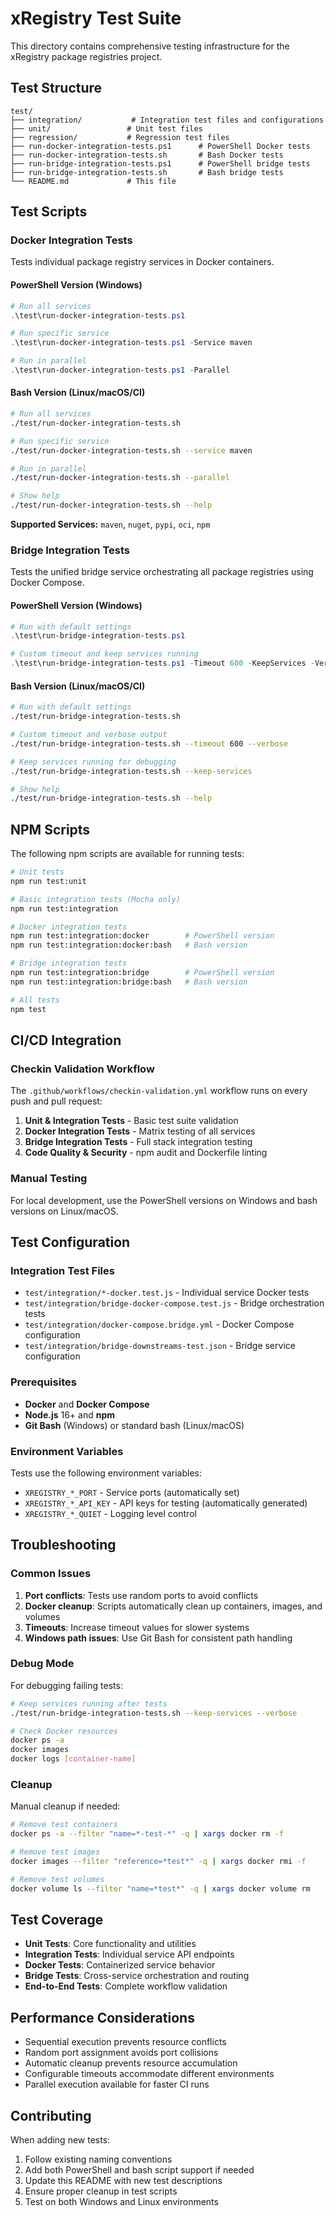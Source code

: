 # xRegistry Test Suite

This directory contains comprehensive testing infrastructure for the xRegistry package registries project.

## Test Structure

```
test/
├── integration/           # Integration test files and configurations
├── unit/                 # Unit test files
├── regression/           # Regression test files
├── run-docker-integration-tests.ps1      # PowerShell Docker tests
├── run-docker-integration-tests.sh       # Bash Docker tests
├── run-bridge-integration-tests.ps1      # PowerShell bridge tests
├── run-bridge-integration-tests.sh       # Bash bridge tests
└── README.md             # This file
```

## Test Scripts

### Docker Integration Tests

Tests individual package registry services in Docker containers.

#### PowerShell Version (Windows)
```powershell
# Run all services
.\test\run-docker-integration-tests.ps1

# Run specific service
.\test\run-docker-integration-tests.ps1 -Service maven

# Run in parallel
.\test\run-docker-integration-tests.ps1 -Parallel
```

#### Bash Version (Linux/macOS/CI)
```bash
# Run all services
./test/run-docker-integration-tests.sh

# Run specific service
./test/run-docker-integration-tests.sh --service maven

# Run in parallel
./test/run-docker-integration-tests.sh --parallel

# Show help
./test/run-docker-integration-tests.sh --help
```

**Supported Services:** `maven`, `nuget`, `pypi`, `oci`, `npm`

### Bridge Integration Tests

Tests the unified bridge service orchestrating all package registries using Docker Compose.

#### PowerShell Version (Windows)
```powershell
# Run with default settings
.\test\run-bridge-integration-tests.ps1

# Custom timeout and keep services running
.\test\run-bridge-integration-tests.ps1 -Timeout 600 -KeepServices -Verbose
```

#### Bash Version (Linux/macOS/CI)
```bash
# Run with default settings
./test/run-bridge-integration-tests.sh

# Custom timeout and verbose output
./test/run-bridge-integration-tests.sh --timeout 600 --verbose

# Keep services running for debugging
./test/run-bridge-integration-tests.sh --keep-services

# Show help
./test/run-bridge-integration-tests.sh --help
```

## NPM Scripts

The following npm scripts are available for running tests:

```bash
# Unit tests
npm run test:unit

# Basic integration tests (Mocha only)
npm run test:integration

# Docker integration tests
npm run test:integration:docker        # PowerShell version
npm run test:integration:docker:bash   # Bash version

# Bridge integration tests
npm run test:integration:bridge        # PowerShell version
npm run test:integration:bridge:bash   # Bash version

# All tests
npm test
```

## CI/CD Integration

### Checkin Validation Workflow

The `.github/workflows/checkin-validation.yml` workflow runs on every push and pull request:

1. **Unit & Integration Tests** - Basic test suite validation
2. **Docker Integration Tests** - Matrix testing of all services
3. **Bridge Integration Tests** - Full stack integration testing
4. **Code Quality & Security** - npm audit and Dockerfile linting

### Manual Testing

For local development, use the PowerShell versions on Windows and bash versions on Linux/macOS.

## Test Configuration

### Integration Test Files

- `test/integration/*-docker.test.js` - Individual service Docker tests
- `test/integration/bridge-docker-compose.test.js` - Bridge orchestration tests
- `test/integration/docker-compose.bridge.yml` - Docker Compose configuration
- `test/integration/bridge-downstreams-test.json` - Bridge service configuration

### Prerequisites

- **Docker** and **Docker Compose**
- **Node.js** 16+ and **npm**
- **Git Bash** (Windows) or standard bash (Linux/macOS)

### Environment Variables

Tests use the following environment variables:

- `XREGISTRY_*_PORT` - Service ports (automatically set)
- `XREGISTRY_*_API_KEY` - API keys for testing (automatically generated)
- `XREGISTRY_*_QUIET` - Logging level control

## Troubleshooting

### Common Issues

1. **Port conflicts**: Tests use random ports to avoid conflicts
2. **Docker cleanup**: Scripts automatically clean up containers, images, and volumes
3. **Timeouts**: Increase timeout values for slower systems
4. **Windows path issues**: Use Git Bash for consistent path handling

### Debug Mode

For debugging failing tests:

```bash
# Keep services running after tests
./test/run-bridge-integration-tests.sh --keep-services --verbose

# Check Docker resources
docker ps -a
docker images
docker logs [container-name]
```

### Cleanup

Manual cleanup if needed:

```bash
# Remove test containers
docker ps -a --filter "name=*-test-*" -q | xargs docker rm -f

# Remove test images
docker images --filter "reference=*test*" -q | xargs docker rmi -f

# Remove test volumes
docker volume ls --filter "name=*test*" -q | xargs docker volume rm
```

## Test Coverage

- **Unit Tests**: Core functionality and utilities
- **Integration Tests**: Individual service API endpoints
- **Docker Tests**: Containerized service behavior
- **Bridge Tests**: Cross-service orchestration and routing
- **End-to-End Tests**: Complete workflow validation

## Performance Considerations

- Sequential execution prevents resource conflicts
- Random port assignment avoids port collisions
- Automatic cleanup prevents resource accumulation
- Configurable timeouts accommodate different environments
- Parallel execution available for faster CI runs

## Contributing

When adding new tests:

1. Follow existing naming conventions
2. Add both PowerShell and bash script support if needed
3. Update this README with new test descriptions
4. Ensure proper cleanup in test scripts
5. Test on both Windows and Linux environments 